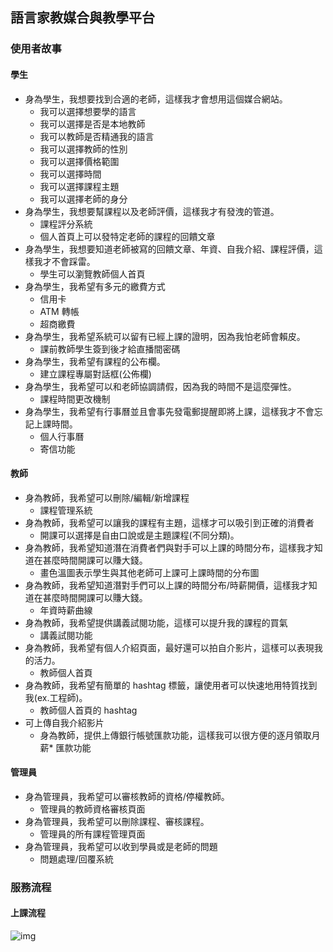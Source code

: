 ## 語言家教媒合與教學平台

### 使用者故事

#### 學生

* 身為學生，我想要找到合適的老師，這樣我才會想用這個媒合網站。
   * 我可以選擇想要學的語言
   * 我可以選擇是否是本地教師
   * 我可以教師是否精通我的語言
   * 我可以選擇教師的性別
   * 我可以選擇價格範圍
   * 我可以選擇時間
   * 我可以選擇課程主題
   * 我可以選擇老師的身分
* 身為學生，我想要幫課程以及老師評價，這樣我才有發洩的管道。
   * 課程評分系統
   * 個人首頁上可以發特定老師的課程的回饋文章
* 身為學生，我想要知道老師被寫的回饋文章、年資、自我介紹、課程評價，這樣我才不會踩雷。
   * 學生可以瀏覽教師個人首頁
* 身為學生，我希望有多元的繳費方式
   * 信用卡
   * ATM 轉帳
   * 超商繳費
* 身為學生，我希望系統可以留有已經上課的證明，因為我怕老師會賴皮。
   * 課前教師學生簽到後才給直播間密碼
* 身為學生，我希望有課程的公布欄。
   * 建立課程專屬對話框(公佈欄)
* 身為學生，我希望可以和老師協調請假，因為我的時間不是這麼彈性。
   * 課程時間更改機制
* 身為學生，我希望有行事曆並且會事先發電郵提醒即將上課，這樣我才不會忘記上課時間。
   * 個人行事曆
   * 寄信功能

#### 教師

* 身為教師，我希望可以刪除/編輯/新增課程
   * 課程管理系統
* 身為教師，我希望可以讓我的課程有主題，這樣才可以吸引到正確的消費者
   * 開課可以選擇是自由口說或是主題課程(不同分類)。
* 身為教師，我希望知道潛在消費者們與對手可以上課的時間分布，這樣我才知道在甚麼時間開課可以賺大錢。
   * 畫色溫圖表示學生與其他老師可上課可上課時間的分布圖
* 身為教師，我希望知道潛對手們可以上課的時間分布/時薪開價，這樣我才知道在甚麼時間開課可以賺大錢。
   * 年資時薪曲線 
* 身為教師，我希望提供講義試閱功能，這樣可以提升我的課程的買氣
   * 講義試閱功能
* 身為教師，我希望有個人介紹頁面，最好還可以拍自介影片，這樣可以表現我的活力。
   * 教師個人首頁
* 身為教師，我希望有簡單的 hashtag 標籤，讓使用者可以快速地用特質找到我(ex.工程師)。
   * 教師個人首頁的 hashtag
* 可上傳自我介紹影片
   * 身為教師，提供上傳銀行帳號匯款功能，這樣我可以很方便的逐月領取月薪* 匯款功能

#### 管理員

* 身為管理員，我希望可以審核教師的資格/停權教師。
   * 管理員的教師資格審核頁面
* 身為管理員，我希望可以刪除課程、審核課程。
   * 管理員的所有課程管理頁面
* 身為管理員，我希望可以收到學員或是老師的問題
   * 問題處理/回覆系統

### 服務流程

#### 上課流程

![img](https://i.imgur.com/SFgod0I.png)






